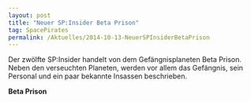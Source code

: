```yaml
---
layout: post
title: "Neuer SP:Insider Beta Prison"
tag: SpacePirates
permalink: /Aktuelles/2014-10-13-NeuerSPInsiderBetaPrison
---
```


Der zwölfte SP:Insider handelt von dem Gefängnisplaneten Beta Prison. Neben den verseuchten Planeten, werden vor allem das Gefängnis, sein Personal und ein paar bekannte Insassen beschrieben.

**Beta Prison**
